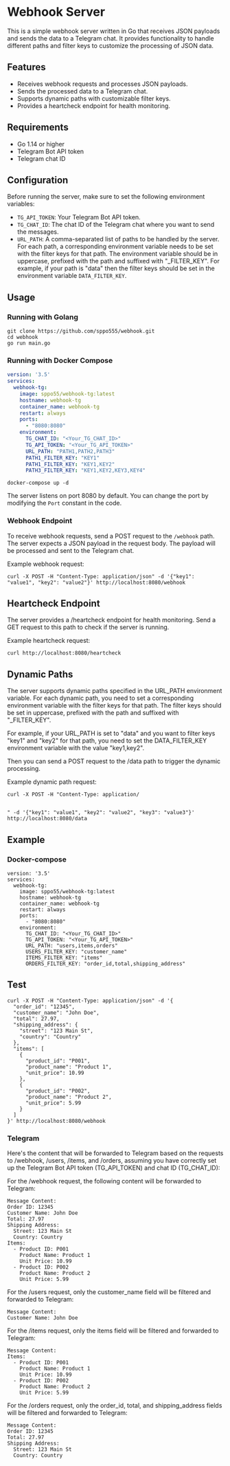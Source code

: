 # Webhook Server

This is a simple webhook server written in Go that receives JSON payloads and sends the data to a Telegram chat. It provides functionality to handle different paths and filter keys to customize the processing of JSON data.

## Features

- Receives webhook requests and processes JSON payloads.
- Sends the processed data to a Telegram chat.
- Supports dynamic paths with customizable filter keys.
- Provides a heartcheck endpoint for health monitoring.

## Requirements

- Go 1.14 or higher
- Telegram Bot API token
- Telegram chat ID

## Configuration

Before running the server, make sure to set the following environment variables:

- `TG_API_TOKEN`: Your Telegram Bot API token.
- `TG_CHAT_ID`: The chat ID of the Telegram chat where you want to send the messages.
- `URL_PATH`: A comma-separated list of paths to be handled by the server. For each path, a corresponding environment variable needs to be set with the filter keys for that path. The environment variable should be in uppercase, prefixed with the path and suffixed with "_FILTER_KEY". For example, if your path is "data" then the filter keys should be set in the environment variable `DATA_FILTER_KEY`.

## Usage

### Running with Golang
```shell
git clone https://github.com/sppo555/webhook.git
cd webhook
go run main.go
```

### Running with Docker Compose
```yaml
version: '3.5'
services:
  webhook-tg:
    image: sppo55/webhook-tg:latest
    hostname: webhook-tg
    container_name: webhook-tg
    restart: always
    ports:
      - "8080:8080"
    environment:
      TG_CHAT_ID: "<Your_TG_CHAT_ID>"
      TG_API_TOKEN: "<Your_TG_API_TOKEN>"
      URL_PATH: "PATH1,PATH2,PATH3"
      PATH1_FILTER_KEY: "KEY1"
      PATH1_FILTER_KEY: "KEY1,KEY2"
      PATH3_FILTER_KEY: "KEY1,KEY2,KEY3,KEY4"
```
```shell
docker-compose up -d
```

The server listens on port 8080 by default. You can change the port by modifying the `Port` constant in the code.

### Webhook Endpoint

To receive webhook requests, send a POST request to the `/webhook` path. The server expects a JSON payload in the request body. The payload will be processed and sent to the Telegram chat.

Example webhook request:

```shell
curl -X POST -H "Content-Type: application/json" -d '{"key1": "value1", "key2": "value2"}' http://localhost:8080/webhook
```

## Heartcheck Endpoint

The server provides a /heartcheck endpoint for health monitoring. Send a GET request to this path to check if the server is running.


Example heartcheck request:
```shell
curl http://localhost:8080/heartcheck
```

## Dynamic Paths
The server supports dynamic paths specified in the URL_PATH environment variable. For each dynamic path, you need to set a corresponding environment variable with the filter keys for that path. The filter keys should be set in uppercase, prefixed with the path and suffixed with "_FILTER_KEY".

For example, if your URL_PATH is set to "data" and you want to filter keys "key1" and "key2" for that path, you need to set the DATA_FILTER_KEY environment variable with the value "key1,key2".

Then you can send a POST request to the /data path to trigger the dynamic processing.

Example dynamic path request:
```shell
curl -X POST -H "Content-Type: application/


" -d '{"key1": "value1", "key2": "value2", "key3": "value3"}' http://localhost:8080/data
```

## Example

### Docker-compose

```shell
version: '3.5'
services:
  webhook-tg:
    image: sppo55/webhook-tg:latest
    hostname: webhook-tg
    container_name: webhook-tg
    restart: always
    ports:
      - "8080:8080"
    environment:
      TG_CHAT_ID: "<Your_TG_CHAT_ID>"
      TG_API_TOKEN: "<Your_TG_API_TOKEN>"
      URL_PATH: "users,items,orders"
      USERS_FILTER_KEY: "customer_name"
      ITEMS_FILTER_KEY: "items"
      ORDERS_FILTER_KEY: "order_id,total,shipping_address"
```

## Test
```shell
curl -X POST -H "Content-Type: application/json" -d '{
  "order_id": "12345",
  "customer_name": "John Doe",
  "total": 27.97,
  "shipping_address": {
    "street": "123 Main St",
    "country": "Country"
  },
  "items": [
    {
      "product_id": "P001",
      "product_name": "Product 1",
      "unit_price": 10.99
    },
    {
      "product_id": "P002",
      "product_name": "Product 2",
      "unit_price": 5.99
    }
  ]
}' http://localhost:8080/webhook

```

### Telegram 
Here's the content that will be forwarded to Telegram based on the requests to /webhook, /users, /items, and /orders, assuming you have correctly set up the Telegram Bot API token (TG_API_TOKEN) and chat ID (TG_CHAT_ID):


For the /webhook request, the following content will be forwarded to Telegram:
```shell
Message Content:
Order ID: 12345
Customer Name: John Doe
Total: 27.97
Shipping Address:
  Street: 123 Main St
  Country: Country
Items:
  - Product ID: P001
    Product Name: Product 1
    Unit Price: 10.99
  - Product ID: P002
    Product Name: Product 2
    Unit Price: 5.99

```
For the /users request, only the customer_name field will be filtered and forwarded to Telegram:
```shell
Message Content:
Customer Name: John Doe
```
For the /items request, only the items field will be filtered and forwarded to Telegram:
```shell
Message Content:
Items:
  - Product ID: P001
    Product Name: Product 1
    Unit Price: 10.99
  - Product ID: P002
    Product Name: Product 2
    Unit Price: 5.99

```
For the /orders request, only the order_id, total, and shipping_address fields will be filtered and forwarded to Telegram:
```shell
Message Content:
Order ID: 12345
Total: 27.97
Shipping Address:
  Street: 123 Main St
  Country: Country

```
